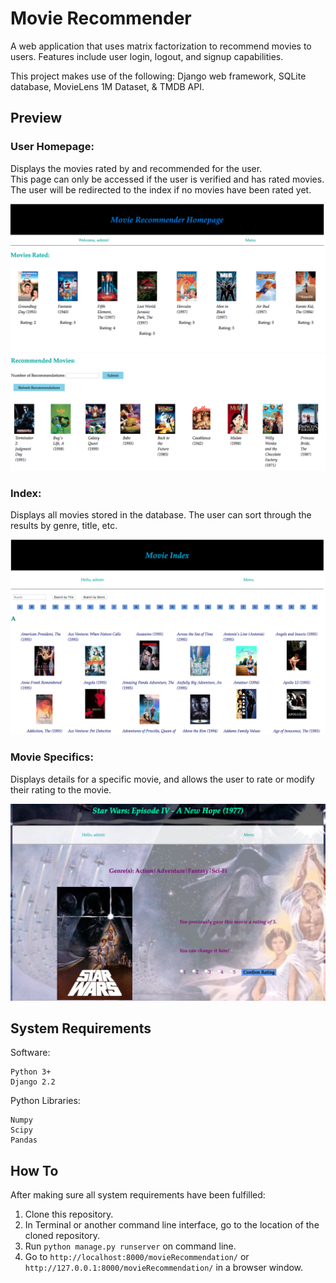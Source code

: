 # Movie Recommender
A web application that uses matrix factorization to recommend movies to users. Features include user login, logout, and signup capabilities.  
  
This project makes use of the following: Django web framework, SQLite database, MovieLens 1M Dataset, & TMDB API.   
  


## Preview
### User Homepage:
Displays the movies rated by and recommended for the user.  
This page can only be accessed if the user is verified and has rated movies.  
The user will be redirected to the index if no movies have been rated yet.  
  
![](images/homepageRatedMovies.png)
![](images/homepageRecs.png)

### Index:
Displays all movies stored in the database. The user can sort through the results by genre, title, etc.  
  
![](images/indexSearch.png)

### Movie Specifics:
Displays details for a specific movie, and allows the user to rate or modify their rating to the movie.  
  
![](images/movieDetail.png)



## System Requirements
Software:
```
Python 3+
Django 2.2
```
Python Libraries:
```
Numpy
Scipy
Pandas
```



## How To
After making sure all system requirements have been fulfilled:
1. Clone this repository. 
2. In Terminal or another command line interface, go to the location of the cloned repository.
3. Run `python manage.py runserver` on command line.
4. Go to `http://localhost:8000/movieRecommendation/` or `http://127.0.0.1:8000/movieRecommendation/` in a browser window.
